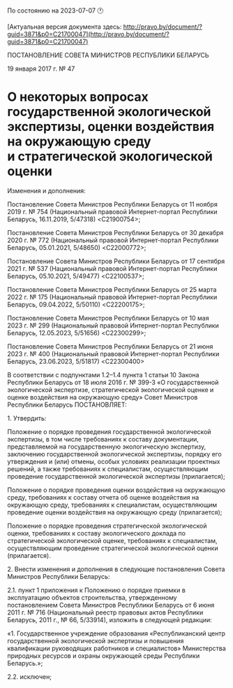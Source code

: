 По состоянию на 2023-07-07 &#x1F550;

[Актуальная версия документа здесь: http://pravo.by/document/?guid=3871&p0=C21700047](http://pravo.by/document/?guid=3871&p0=C21700047)

<p>ПОСТАНОВЛЕНИЕ СОВЕТА МИНИСТРОВ РЕСПУБЛИКИ БЕЛАРУСЬ</p>
<p>19 января 2017 г. № 47</p>
<h1>О некоторых вопросах государственной экологической экспертизы, оценки воздействия на окружающую среду и стратегической экологической оценки</h1>
<p>Изменения и дополнения:</p>
<p>Постановление Совета Министров Республики Беларусь от 11 ноября 2019 г. № 754 (Национальный правовой Интернет-портал Республики Беларусь, 16.11.2019, 5/47318) &lt;C21900754&gt;;</p>
<p>Постановление Совета Министров Республики Беларусь от 30 декабря 2020 г. № 772 (Национальный правовой Интернет-портал Республики Беларусь, 05.01.2021, 5/48650) &lt;C22000772&gt;;</p>
<p>Постановление Совета Министров Республики Беларусь от 17 сентября 2021 г. № 537 (Национальный правовой Интернет-портал Республики Беларусь, 05.10.2021, 5/49477) &lt;C22100537&gt;;</p>
<p>Постановление Совета Министров Республики Беларусь от 25 марта 2022 г. № 175 (Национальный правовой Интернет-портал Республики Беларусь, 09.04.2022, 5/50110) &lt;C22200175&gt;;</p>
<p>Постановление Совета Министров Республики Беларусь от 10 мая 2023 г. № 299 (Национальный правовой Интернет-портал Республики Беларусь, 12.05.2023, 5/51656) &lt;C22300299&gt;;</p>
<p>Постановление Совета Министров Республики Беларусь от 21 июня 2023 г. № 400 (Национальный правовой Интернет-портал Республики Беларусь, 23.06.2023, 5/51817) &lt;C22300400&gt;</p>
<p></p>
<p>В соответствии с подпунктами 1.2–1.4 пункта 1 статьи 10 Закона Республики Беларусь от 18 июля 2016 г. № 399-З «О государственной экологической экспертизе, стратегической экологической оценке и оценке воздействия на окружающую среду» Совет Министров Республики Беларусь ПОСТАНОВЛЯЕТ:</p>
<p>1. Утвердить:</p>
<p>Положение о порядке проведения государственной экологической экспертизы, в том числе требованиях к составу документации, представляемой на государственную экологическую экспертизу, заключению государственной экологической экспертизы, порядку его утверждения и (или) отмены, особых условиях реализации проектных решений, а также требованиях к специалистам, осуществляющим проведение государственной экологической экспертизы (прилагается);</p>
<p>Положение о порядке проведения оценки воздействия на окружающую среду, требованиях к составу отчета об оценке воздействия на окружающую среду, требованиях к специалистам, осуществляющим проведение оценки воздействия на окружающую среду (прилагается);</p>
<p>Положение о порядке проведения стратегической экологической оценки, требованиях к составу экологического доклада по стратегической экологической оценке, требованиях к специалистам, осуществляющим проведение стратегической экологической оценки (прилагается).</p>
<p>2. Внести изменения и дополнения в следующие постановления Совета Министров Республики Беларусь:</p>
<p>2.1. пункт 1 приложения к Положению о порядке приемки в эксплуатацию объектов строительства, утвержденному постановлением Совета Министров Республики Беларусь от 6 июня 2011 г. № 716 (Национальный реестр правовых актов Республики Беларусь, 2011 г., № 66, 5/33914), изложить в следующей редакции:</p>
<p>«1. Государственное учреждение образования «Республиканский центр государственной экологической экспертизы и повышения квалификации руководящих работников и специалистов» Министерства природных ресурсов и охраны окружающей среды Республики Беларусь.»;</p>
<p>2.2. исключен;</p>
